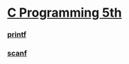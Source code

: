 # [C Programming 5th](../../../notes/cp5.md#docs)

### [printf](stdio.h/printf.md#printf)

### [scanf](stdio.h/scanf.md#scanf)
